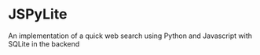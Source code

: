 # JSPyLite
An implementation of a quick web search using Python and Javascript with SQLite in the backend

